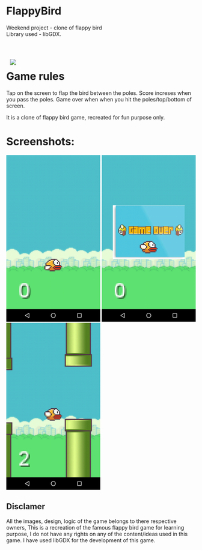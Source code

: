 # FlappyBird
Weekend project - clone of flappy bird
<br>Library used - libGDX.

<br>
<br>
<img src="/ReadmeFiles/logo.jpeg" align="left"
width="200" hspace="10" vspace="10">

# Game rules
Tap on the screen to flap the bird between the poles.
Score increses when you pass the poles.
Game over when when you hit the poles/top/bottom of screen.

It is a clone of flappy bird game, recreated for fun purpose only.

# Screenshots:
<div id="screenshot">
  <img src="/ReadmeFiles/screenshot1.jpeg" width="250">
  <img src="/ReadmeFiles/screenshot2.jpeg" width="250">
  <img src="/ReadmeFiles/screenshot3.jpeg" width="250">
</div>

## Disclamer
All the images, design, logic of the game belongs to there respective owners, This is a recreation of the famous
flappy bird game for learning purpose, I do not have any rights on any of the content/ideas used in this game.
I have used libGDX for the development of this game.
